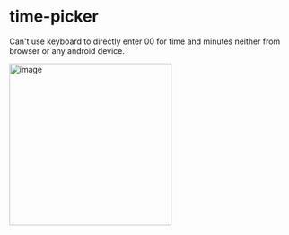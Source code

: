 # time-picker


Can't use keyboard to directly enter 00 for time and minutes neither from browser or any android device. 

<img width="289" alt="image" src="https://user-images.githubusercontent.com/119839331/205569087-3b7269f0-6bde-4c1c-9b46-98769620718c.png">
